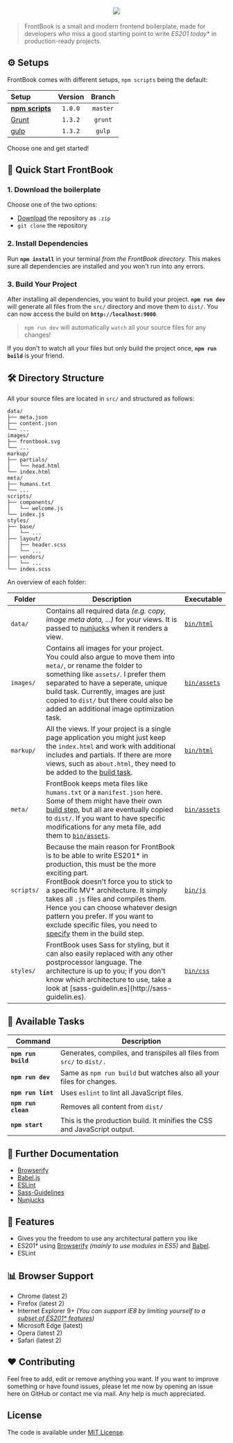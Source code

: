 <h1 align="center"><img src="https://cdn.rawgit.com/morkro/FrontBook/master/media/frontbook-type.svg"></h1>

> FrontBook is a small and modern frontend boilerplate, made for developers who miss a good starting point to write **ES201* today** in production-ready projects.

## ⚙ Setups
FrontBook comes with different setups, `npm scripts` being the default:

| Setup | Version | Branch |
| :---- | :-----: | :----: |
| [**npm scripts**](https://github.com/morkro/FrontBook) | `1.0.0` | `master` |
| [Grunt](https://github.com/morkro/FrontBook/tree/grunt) | `1.3.2` | `grunt` |
| [gulp](https://github.com/morkro/FrontBook/tree/gulp) | `1.3.2` | `gulp` |

Choose one and get started!

## 💾 Quick Start FrontBook
### 1. Download the boilerplate
Choose one of the two options:

* [Download](https://github.com/morkro/FrontBook/archive/master.zip) the repository as `.zip`
* `git clone` the repository

### 2. Install Dependencies
Run **`npm install`** in your terminal _from the FrontBook directory_. This makes sure all dependencies are installed and you won't run into any errors.

### 3. Build Your Project
After installing all dependencies, you want to build your project. **`npm run dev`** will generate all files from the `src/` directory and move them to `dist/`. You can now access the build on **`http://localhost:9000`**.

> `npm run dev` will automatically `watch` all your source files for any changes!

If you don't to watch all your files but only build the project once, **`npm run build`** is your friend.

## 🛠 Directory Structure
All your source files are located in `src/` and structured as follows:

```
data/
├── meta.json
├── content.json
└── ...
images/
├── frontbook.svg
└── ...
markup/
├── partials/
│   └── head.html
└── index.html
meta/
├── humans.txt
└── ...
scripts/
├── components/
│   └── welcome.js
└── index.js
styles/
├── base/
│   └── ...
├── layout/
│   ├── header.scss
│   └── ...
├── vendors/
│   └── ...
└── index.scss
```

An overview of each folder:

<table>
	<thead>
		<tr>
			<th style="width:10%">Folder</th>
			<th style="width:65%">Description</th>
			<th style="width:15%">Executable</th>
		</tr>
	</thead>
	<tbody>
		<tr>
			<td><code>data/</code></td>
			<td>
				Contains all required data <em>(e.g. copy, image meta data, ...)</em> for your views. It is passed to <a href="https://github.com/morkro/FrontBook/blob/master/bin/html#L42">nunjucks</a> when it renders a view.
			</td>
			<td>
				<a href="https://github.com/morkro/FrontBook/blob/master/bin/html"><code>bin/html</code></a>
			</td>
		</tr>
		<tr>
			<td><code>images/</code></td>
			<td>
				Contains all images for your project. You could also argue to move them into <code>meta/</code>, or rename the folder to something like <code>assets/</code>. I prefer them separated to have a seperate, unique build task. Currently, images are just copied to <code>dist/</code> but there could also be added an additional image optimization task.
			</td>
			<td>
				<a href="https://github.com/morkro/FrontBook/blob/master/bin/assets#L58"><code>bin/assets</code></a>
			</td>
		</tr>
		<tr>
			<td><code>markup/</code></td>
			<td>
				All the views. If your project is a single page application you might just keep the <code>index.html</code> and work with additional includes and partials. If there are more views, such as <code>about.html</code>, they need to be added to the <a href="https://github.com/morkro/FrontBook/blob/master/bin/html">build task</a>.
			</td>
			<td>
				<a href="https://github.com/morkro/FrontBook/blob/master/bin/html"><code>bin/html</code></a>
			</td>
		</tr>
		<tr>
			<td><code>meta/</code></td>
			<td>
				FrontBook keeps meta files like <code>humans.txt</code> or a <code>manifest.json</code> here. Some of them might have their own <a href="https://github.com/morkro/FrontBook/blob/master/bin/assets#L12">build step</a>, but all are eventually copied to <code>dist/</code>. If you want to have specific modifications for any meta file, add them to <a href="https://github.com/morkro/FrontBook/blob/master/bin/assets"><code>bin/assets</code></a>.
			</td>
			<td>
				<a href="https://github.com/morkro/FrontBook/blob/master/bin/assets"><code>bin/assets</code></a>
			</td>
		</tr>
		<tr>
			<td><code>scripts/</code></td>
			<td>
				Because the main reason for FrontBook is to be able to write ES201* in production, this must be the more exciting part. <br>
				FrontBook doesn't force you to stick to a specific MV* architecture. It simply takes all <code>.js</code> files and compiles them. Hence you can choose whatever design pattern you prefer. If you want to exclude specific files, you need to <a href="https://github.com/morkro/FrontBook/blob/master/bin/js#L20">specify</a> them in the build step.
			</td>
			<td>
				<a href="https://github.com/morkro/FrontBook/blob/master/bin/js"><code>bin/js</code></a>
			</td>
		</tr>
		<tr>
			<td><code>styles/</code></td>
			<td>
				FrontBook uses Sass for styling, but it can also easily replaced with any other postprocessor language. The architecture is up to you; if you don't know which architecture to use, take a look at [sass-guidelin.es](http://sass-guidelin.es).
			</td>
			<td>
				<a href="https://github.com/morkro/FrontBook/blob/master/bin/css"><code>bin/css</code></a>
			</td>
		</tr>
	</tbody>
</table>

## 🔧 Available Tasks
| Command | Description |
| ------- | ----------- |
| **`npm run build`** | Generates, compiles, and transpiles all files from `src/` to `dist/.` |
| **`npm run dev`** | Same as `npm run build` but watches also all your files for changes. |
| **`npm run lint`** | Uses `eslint` to lint all JavaScript files. |
| **`npm run clean`** | Removes all content from `dist/` |
| **`npm start`** | This is the production build. It minifies the CSS and JavaScript output. |

## 📃 Further Documentation
- [Browserify](http://browserify.org)
- [Babel.js](http://babeljs.io)
- [ESLint](http://eslint.org)
- [Sass-Guidelines](http://www.sass-guidelin.es)
- [Nunjucks](https://mozilla.github.io/nunjucks/)

## 🎊 Features
- Gives you the freedom to use any architectural pattern you like
- ES201* using [Browserify](http://browserify.org/) _(mainly to use modules in ES5)_ and [Babel](https://babeljs.io/).
- ESLint

## 📊 Browser Support
- Chrome (latest 2)
- Firefox (latest 2)
- Internet Explorer 9+ _(You can support IE8 by limiting yourself to a [subset of ES201* features](http://babeljs.io/docs/advanced/caveats/))_
- Microsoft Edge (latest)
- Opera (latest 2)
- Safari (latest 2)

## ❤️ Contributing
Feel free to add, edit or remove anything you want.
If you want to improve something or have found issues, please let me now by opening an issue here on GitHub or contact me via mail. Any help is much appreciated.

## License
The code is available under [MIT License](https://github.com/morkro/FrontBook/blob/master/LICENSE).

[logo-type]: https://raw.githubusercontent.com/morkro/FrontBook/master/src/assets/logo/frontbook.png
